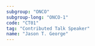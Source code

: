```yaml
---
subgroup: "ONCO"
subgroup-long: "ONCO-1"
code: "CT01"
tag: "Contributed Talk Speaker"
name: "Jason T. George"
---
```

